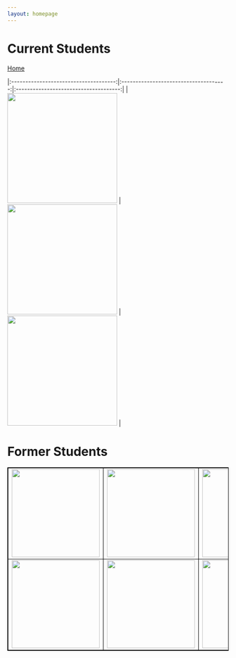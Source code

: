 ```yaml
---
layout: homepage
---
```


# Current Students
<style>
table {
    border-collapse: collapse;
}
table, th, td {
   border: 1px solid black;
}
blockquote {
    border-left: solid blue;
    padding-left: 10px;
}
</style>

[Home](https://coreybjackson.com)



|:-------------------------------------:|:-------------------------------------:|:-------------------------------------:|
| <img src="https://raw.githubusercontent.com/cjacks04/cjacks04.github.io/main/assets/img/students/ellie-jeong.jpg" width="250" height="250"> | <img src="https://raw.githubusercontent.com/cjacks04/cjacks04.github.io/main/assets/img/students/tallal-ahmad.jpg" width="250" height="250"> | <img src="" width="250" height="250"> |

# Former Students 

|                                       |                                       |                                       |
|:-------------------------------------:|:-------------------------------------:|:-------------------------------------:|
| <img src="" width="200" height="200"> | <img src="" width="200" height="200"> | <img src="" width="200" height="200"> |
| <img src="" width="200" height="200"> | <img src="" width="200" height="200"> | <img src="" width="200" height="200"> |